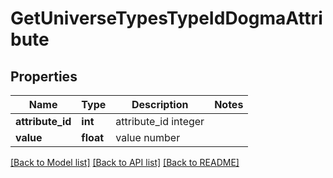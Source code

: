 # GetUniverseTypesTypeIdDogmaAttribute

## Properties
Name | Type | Description | Notes
------------ | ------------- | ------------- | -------------
**attribute_id** | **int** | attribute_id integer | 
**value** | **float** | value number | 

[[Back to Model list]](../../README.md#documentation-for-models) [[Back to API list]](../../README.md#documentation-for-api-endpoints) [[Back to README]](../../README.md)

